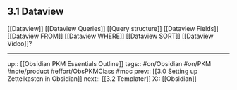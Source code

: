 ## 3.1 Dataview

[[Dataview]]
[[Dataview Queries]]
[[Query structure]]
[[Dataview Fields]]
[[Dataview FROM]]
[[Dataview WHERE]]
[[Dataview SORT]]
[[Dataview Video]]?

---
up:: [[Obsidian PKM Essentials Outline]]
tags:: #on/Obsidian #on/PKM  #note/product #effort/ObsPKMClass #moc
prev:: [[3.0 Setting up Zettelkasten in Obsidian]]
next:: [[3.2 Templater]]
X:: [[Obsidian]]

